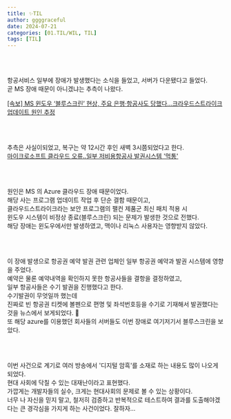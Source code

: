 ```yaml
---
title: ✨TIL
author: ggggraceful
date: 2024-07-21
categories: [01.TIL/WIL, TIL]
tags: [TIL]
---
```


<br/>
<br/>

항공서비스 일부에 장애가 발생했다는 소식을 들었고, 서버가 다운됐다고 들었다.   
곧 MS 장애 때문이 아니겠냐는 추측이 나왔다.  

[[속보] MS 윈도우 ‘블루스크린’ 현상, 주요 은행·항공사도 당했다…크라우드스트라이크 업데이트 원인 추정](https://www.greened.kr/news/articleView.html?idxno=316680#google_vignette)

<br/>
<br/>

추측은 사실이되었고, 복구는 약 12시간 후인 새벽 3시쯤되었다고 한다.  
[마이크로소프트 클라우드 오류‥일부 저비용항공사 발권시스템 '먹통'](https://imnews.imbc.com/news/2024/econo/article/6618991_36452.html)

<br/>
<br/>

원인은 MS 의 Azure 클라우드 장애 때문이었다.  
해당 사는 프로그램 업데이트 작업 후 단순 결함 때문이고,   
클라우드스트라이크라는 보안 프로그램의 팰컨 제품군 최신 패치 적용 시  
윈도우 시스템이 비정상 종료(블루스크린) 되는 문제가 발생한 것으로 전했다.  
해당 장애는 윈도우에서만 발생하였고, 맥이나 리눅스 사용자는 영향받지 않았다.

<br/>
<br/>

이 장애 발생으로 항공권 예약 발권 관련 업체인  일부 항공권 예약과 발권 시스템에 영향을 주었다.  
예약은 물론 예약내역을 확인하지 못한 항공사들을 결항을 결정하였고,  
일부 항공사들은 수기 발권을 진행했다고 한다.    
수기발권이 무엇일까 했는데  
진짜로 빈 항공권 티켓에 볼펜으로 편명 및 좌석번호등을 수기로 기재해서 발권했다는 것을 뉴스에서 보게되었다. 🫢  
또 해당 azure를 이용했던 회사들의 서버들도 이번 장애로 여기저기서 블루스크린을 보았다.  

<br/>
<br/>

이번 사건으로 계기로 여러 방송에서 '디지털 암흑'를 소재로 하는 내용도 많이 나오게 되었다.   
현대 사회에 닥칠 수 있는 대재난이라고 표현했다.  
가깝게는 개발자들의 실수, 크게는 현대사회의 문제로 볼 수 있는 상황이다.   
너무 나 자신을 믿지 말고, 철저히 검증하고 반복적으로 테스트하여 결과를 도출해야겠다는 큰 경각심을 가지게 하는 사건이었다.
잘하자...  

<br/>
<br/>





